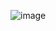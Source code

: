![image](https://user-images.githubusercontent.com/16296900/180886716-49ca8384-143a-4cdd-adc2-3f822c533ef8.png)
